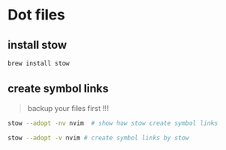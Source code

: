# Dot files

## install stow

```bash
brew install stow
```

## create symbol links

> backup your files first !!!

```bash
stow --adopt -nv nvim  # show how stow create symbol links

stow --adopt -v nvim # create symbol links by stow
```
